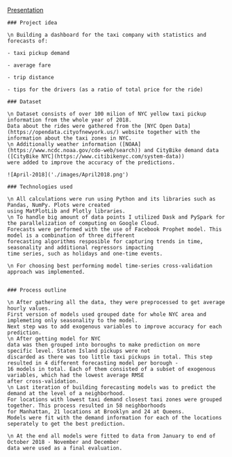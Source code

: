 [Presentation](https://docs.google.com/presentation/d/1VB7F82okO_C_BSdAJD7PlY08mFHoK2Uxnn3M9ZTIvH4/edit#slide=id.ge9090756a_2_12)
    
    ### Project idea
    
    \n Building a dashboard for the taxi company with statistics and forecasts of:
        
    - taxi pickup demand
    
    - average fare
    
    - trip distance
    
    - tips for the drivers (as a ratio of total price for the ride)
    
    ### Dataset
    
    \n Dataset consists of over 100 milion of NYC yellow taxi pickup information from the whole year of 2018. 
    Data about the rides were gathered from the [NYC Open Data](https://opendata.cityofnewyork.us/) website together with the information about the taxi zones in NYC.
    \n Additionally weather information ([NOAA](https://www.ncdc.noaa.gov/cdo-web/search)) and CityBike demand data ([CityBike NYC](https://www.citibikenyc.com/system-data))
    were added to improve the accuracy of the predictions.
    
    ![April-2018]('./images/April2018.png')
    
    ### Technologies used
    
    \n All calculations were run using Python and its libraries such as Pandas, NumPy. Plots were created 
    using MatPlotLib and Plotly libraries.
    \n To handle big amount of data points I utilized Dask and PySpark for the parallelization of computing on Google Cloud. 
    Forecasts were performed with the use of Facebook Prophet model. This model is a combination of three different 
    forecasting algorithms resposible for capturing trends in time, seasonality and additional regressors impacting 
    time series, such as holidays and one-time events.
    
    \n For choosing best performing model time-series cross-validation approach was implemented.
    
    
    ### Process outline
    
    \n After gathering all the data, they were preprocessed to get average hourly values. 
    First version of models used grouped date for whole NYC area and implemeting only seasonality to the model.
    Next step was to add exogenous variables to improve accuracy for each prediction. 
    \n After getting model for NYC 
    data was then grouped into boroughs to make prediction on more specific level. Staten Island pickups were not 
    discarded as there was too little taxi pickups in total. This step resulted in 4 different forecasting model per borough - 
    16 models in total. Each of them consisted of a subset of exogenous variables, which had the lowest average RMSE 
    after cross-validation.
    \n Last iteration of building forecasting models was to predict the demand at the level of a neighborhood. 
    For locations with lowest taxi demand closest taxi zones were grouped together. This process resulted in 58 neighborhoods
    for Manhattan, 21 locations at Brooklyn and 24 at Queens.
    Models were fit with the demand information for each of the locations seperately to get the best prediction.
    
    \n At the end all models were fitted to data from January to end of October 2018 - November and December 
    data were used as a final evaluation.
    
